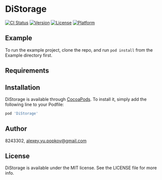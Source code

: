# DiStorage

[![CI Status](https://img.shields.io/travis/8243302/DiStorage.svg?style=flat)](https://travis-ci.org/8243302/DiStorage)
[![Version](https://img.shields.io/cocoapods/v/DiStorage.svg?style=flat)](https://cocoapods.org/pods/DiStorage)
[![License](https://img.shields.io/cocoapods/l/DiStorage.svg?style=flat)](https://cocoapods.org/pods/DiStorage)
[![Platform](https://img.shields.io/cocoapods/p/DiStorage.svg?style=flat)](https://cocoapods.org/pods/DiStorage)

## Example

To run the example project, clone the repo, and run `pod install` from the Example directory first.

## Requirements

## Installation

DiStorage is available through [CocoaPods](https://cocoapods.org). To install
it, simply add the following line to your Podfile:

```ruby
pod 'DiStorage'
```

## Author

8243302, alexey.yu.popkov@gmail.com

## License

DiStorage is available under the MIT license. See the LICENSE file for more info.
